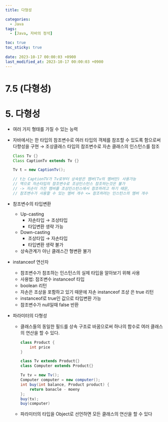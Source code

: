 ```yaml
---
title: 다형성

categories:
  - Java
tags:
  - [Java, 자바의 정석]

toc: true
toc_sticky: true
 
date: 2023-10-17 00:00:03 +0900
last_modified_at: 2023-10-17 00:00:03 +0900
---
```


# 7.5 (다형성)

# 5. 다형성

- 여러 가지 형태를 가질 수 있는 능력
- 자바에서는 한 타입의 참조변수로 여러 타입의 객체를 참조할 수 있도록 함으로써 다향성을 구현 → 조상클래스 타입의 참조변수로 자손 클래스의 인스턴스를 참조
    
    ```java
    Class Tv {}
    Class CaptionTv extends Tv {}
    
    Tv t = new CaptionTv();
    
    // t는 CaptionTV가 Tv로부터 상속받은 멤버(Tv의 멤버만) 사용가능
    // 역으로 자손타입의 참조변수로 조상인스턴스 참조하는것은 불가
    // -> 자손이 가진 멤버를 조상인스턴스에서 참조하려고 하기 때문,
    // 참조변수가 사용할 수 있는 멤버 개수 <= 참조하려는 인스턴스의 멤버 개수
    ```
    
- 참조변수의 타입변환
    - Up-casting
        - 자손타입 → 조상타입
        - 타입변환 생략 가능
    - Down-casting
        - 조상타입 → 자손타입
        - 타입변환 생략 불가
    - 상속관계가 아닌 클래스간 형변환 불가
- instanceof 연산자
    - 참조변수가 참조하는 인스턴스의 실제 타입을 알아보기 위해 사용
    - 사용법: 참조변수 instanceof 타입
    - boolean 리턴
    - 자손은 조상을 포함하고 있기 때문에 자손 instanceof 조상 은 true 리턴
    - instanceof로 true인 값으로 타입변환 가능
    - 참조변수가 null일때 false 반환
- 파라미터의 다형성
    - 클래스들의 동일한 필드를 상속 구조로 바꿈으로써 하나의 함수로 여러 클래스의 연산을 할 수 있다.
        
        ```java
        class Product {
        	int price
        }
        
        class Tv extends Product{}
        class Computer extends Product{}
        
        Tv tv = new Tv();
        Computer computer = new computer();
        int buy(int balance, Product product) {
        	return banacle - moeny
        };
        buy(tv);
        buy(computer)
        ```
        
    - 파라미터의 타입을  Object로 선언하면 모든 클래스의 연산을 할 수 있다